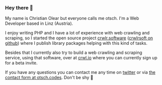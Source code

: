 ### Hey there 👋

My name is Christian Olear but everyone calls me otsch. I'm a Web Developer based in Linz (Austria).

I enjoy writing PHP and I have a lot of experience with web crawling and scraping, so I started the open source project [crwlr.software](https://www.crwlr.software) ([crwlrsoft on github](https://github.com/crwlrsoft)) where I publish library packages helping with this kind of tasks.

Besides that I currently also try to build a web crawling and scraping service, using that software, over at [crwl.io](https://www.crwl.io) where you can currently sign up for a beta invite.

If you have any questions you can contact me any time on [twitter](https://twitter.com/chrolear) or via [the contact form at otsch.codes](https://www.otsch.codes/contact). Don't be shy 🙂

